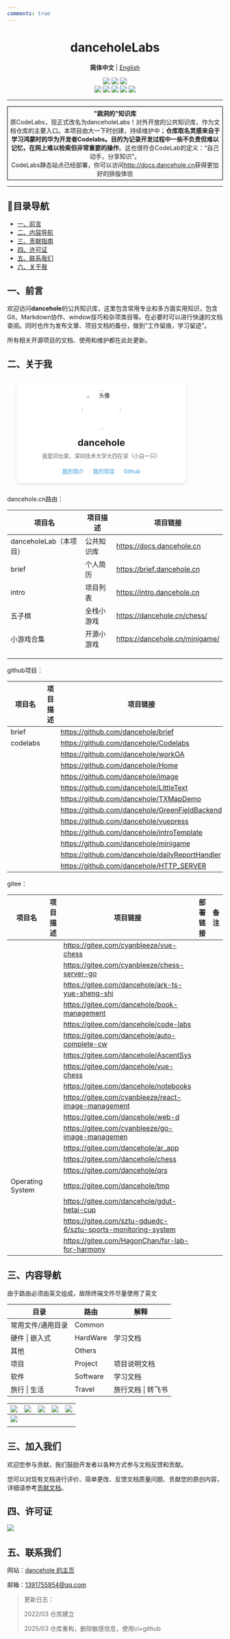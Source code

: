 ```yaml
---
comments: true
---
```




<h1 align="center"> danceholeLabs </h1>

<p align="center">
    <strong>简体中文</strong> | <a href="http://docs.dancehole.cn/Others/README_en">English</a>
</p>


<div align="center">
    <a href ="https://dancehole.gitee.io/"><img src="https://img.shields.io/badge/Blog-dancehole-orange?style=flat&logo=microdotblog&logoColor=white&labelColor=blue"></a>
    <a href ="https://gitee.com/dancehole"><img src="https://img.shields.io/badge/Gitee-dancehole-orange?style=flat&logo=gitee&logoColor=red&labelColor=white"></a>
    <a href ="https://github.com/dancehole"><img src="https://img.shields.io/badge/Github-dancehole-orange?style=flat&logo=github&logoColor=white&labelColor=grey"></a>
</div>

<div align="center">
    <a href ="https://www.apache.org/licenses/LICENSE-2.0.html"><img src="https://img.shields.io/badge/license-Apache--2.0-yellow"></a>
    <a><img src="https://img.shields.io/badge/Repo_type-docs-blue"></a>
    <a><img src="https://img.shields.io/badge/Status-Updating-green"></a>
    <a><img src="https://img.shields.io/badge/Download-Unavailable-darkred"></a>
    <a><img src="https://img.shields.io/badge/Release-Unavailable-darkred"></a>
</div>

------------------------------------------

<p align="center" style="border: 1px solid black; padding: 5px; margin: 10px 0;">
    <span><b>"跳洞的"知识库</b><br></span>
    原CodeLabs，现正式改名为danceholeLabs！对外开放的公共知识库，作为文档仓库的主要入口。本项目由大一下时创建，持续维护中；<b>仓库取名灵感来自于学习鸿蒙时的华为开发者Codelabs。目的为记录开发过程中一些不负责但难以记忆，在网上难以检索但非常重要的操作</b>。这也很符合CodeLab的定义：“自己动手，分享知识”。<br>CodeLabs静态站点已经部署，你可以访问<a href="http://docs.dancehole.cn">http://docs.dancehole.cn</a>获得更加好的排版体验
    </p>



-------------------------------------------------------

## 📝目录导航

- [一、前言](#title1)
- [二、内容导航](#title2)
- [三、贡献指南](#title3)
- [四、许可证](#title4)
- [五、联系我们](#title5)
- [六、关于我](#title6)



## 一、前言<a id = "title1"></a>

欢迎访问**dancehole**的公共知识库，这里包含常用专业和多方面实用知识，包含Git、Markdown协作、window技巧和杂项类目等。在必要时可以进行快速的文档查阅。同时也作为发布文章、项目文档的备份，做到“工作留痕，学习留迹”。

所有相关开源项目的文档、使用和维护都在此处更新。

## 二、关于我<a id = "title2"></a>



<div style="
	align-items:center;
    background-color: white;
    padding: 20px;
    border-radius: 10px;
    box-shadow: 0 4px 8px rgba(0, 0, 0, 0.1);
    text-align: center;
    max-width: 400px;
    transform: scale(0.9);
    transition: transform 0.3s;">
    <img src="https://cdn.jsdelivr.net/gh/dancehole/image@main/notebooks/icon-1080x1080.ico" 
         alt="头像" 
         class="avatar" 
         style="
         width: 100px; 
         height: 100px; 
         border-radius: 50%; 
         margin-bottom: 20px; 
         animation: rotate 4s linear infinite; 
         display: block; 
         margin-left: auto; 
         margin-right: auto;">
    <h1 style="font-size: 24px; margin: 0 0 10px;">dancehole</h1>
    <p style="color: #666; margin: 0 0 20px;">我是邓仕昊，深圳技术大学大四在读（小白一只）</p>
    <div class="social-links">
        <a href="http://brief.dancehole.cn" target="_blank" style="
            display: inline-block; 
            margin: 0 10px; 
            color: #3498db; 
            text-decoration: none; 
            position: relative;">
            我的简介
        </a>
        <a href="http://intro.dancehole.cn" target="_blank" style="
            display: inline-block; 
            margin: 0 10px; 
            color: #3498db; 
            text-decoration: none; 
            position: relative;">
            我的项目
        </a>
        <a href="https://github.com/dancehole" target="_blank" style="
            display: inline-block; 
            margin: 0 10px; 
            color: #3498db; 
            text-decoration: none; 
            position: relative;">
            Github
        </a>
    </div>
</div>

dancehole.cn路由：

| 项目名               | 项目描述  | 项目链接                           |
| ----------------- | ----- | ------------------------------ |
| danceholeLab（本项目） | 公共知识库 | https://docs.dancehole.cn      |
| brief             | 个人简历  | https://brief.dancehole.cn     |
| intro             | 项目列表  | https://intro.dancehole.cn     |
| 五子棋               | 全栈小游戏 | https://dancehole.cn/chess/    |
| 小游戏合集             | 开源小游戏 | https://dancehole.cn/minigame/ |
|                   |       |                                |
|                   |       |                                |
|                   |       |                                |

github项目：

| 项目名      | 项目描述 | 项目链接                                            | 部署链接 | 备注  |
| -------- | ---- | ----------------------------------------------- | ---- | --- |
| brief    |      | https://github.com/dancehole/brief              |      |     |
| codelabs |      | https://github.com/dancehole/Codelabs           |      |     |
|          |      | https://github.com/dancehole/workOA             |      |     |
|          |      | https://github.com/dancehole/Home               |      |     |
|          |      | https://github.com/dancehole/image              |      |     |
|          |      | https://github.com/dancehole/LittleText         |      |     |
|          |      | https://github.com/dancehole/TXMapDemo          |      |     |
|          |      | https://github.com/dancehole/GreenFieldBackend  |      |     |
|          |      | https://github.com/dancehole/vuepress           |      |     |
|          |      | https://github.com/dancehole/introTemplate      |      |     |
|          |      | https://github.com/dancehole/minigame           |      |     |
|          |      | https://github.com/dancehole/dailyReportHandler |      |     |
|          |      | https://github.com/dancehole/HTTP_SERVER        |      |     |

gitee：

| 项目名              | 项目描述 | 项目链接                                                          | 部署链接 | 备注  |
| ---------------- | ---- | ------------------------------------------------------------- | ---- | --- |
|                  |      | https://gitee.com/cyanbleeze/vue-chess                        |      |     |
|                  |      | https://gitee.com/cyanbleeze/chess-server-go                  |      |     |
|                  |      | https://gitee.com/dancehole/ark-ts-yue-sheng-shi              |      |     |
|                  |      | https://gitee.com/dancehole/book-management                   |      |     |
|                  |      | https://gitee.com/dancehole/code-labs                         |      |     |
|                  |      | https://gitee.com/dancehole/auto-complete-cw                  |      |     |
|                  |      | https://gitee.com/dancehole/AscentSys                         |      |     |
|                  |      | https://gitee.com/dancehole/vue-chess                         |      |     |
|                  |      | https://gitee.com/dancehole/notebooks                         |      |     |
|                  |      | https://gitee.com/cyanbleeze/react-image-management           |      |     |
|                  |      | https://gitee.com/dancehole/web-d                             |      |     |
|                  |      | https://gitee.com/cyanbleeze/go-image-managemen               |      |     |
|                  |      | https://gitee.com/dancehole/ar_app                            |      |     |
|                  |      | https://gitee.com/dancehole/chess                             |      |     |
|                  |      | https://gitee.com/dancehole/qrs                               |      |     |
| Operating System |      | https://gitee.com/dancehole/tmp                               |      |     |
|                  |      | https://gitee.com/dancehole/gdut-hetai-cup                    |      |     |
|                  |      | https://gitee.com/sztu-gduedc-6/sztu-sports-monitoring-system |      |     |
|                  |      | https://gitee.com/HagonChan/fsr-lab-for-harmony               |      |     |






## 三、内容导航<a id = "title12"></a>

由于路由必须由英文组成，故除终端文件尽量使用了英文

| 目录              | 路由     | 解释               |
| ----------------- | -------- | ------------------ |
| 常用文件/通用目录 | Common   |                    |
| 硬件 \| 嵌入式    | HardWare | 学习文档           |
| 其他              | Others   |                    |
| 项目              | Project  | 项目说明文档       |
| 软件              | Software | 学习文档           |
| 旅行 \| 生活      | Travel   | 旅行文档 \| 转飞书 |



| <img src="https://cdn.jsdelivr.net/gh/dancehole/image@main/danceholeLabs/web-games.png"/> | <img src="https://cdn.jsdelivr.net/gh/dancehole/image@main/danceholeLabs/web-codeLabs.png"/> | <img src="https://cdn.jsdelivr.net/gh/dancehole/image@main/danceholeLabs/web-chess.png"/> | <img src="https://cdn.jsdelivr.net/gh/dancehole/image@main/danceholeLabs/Web_notebooks.png"/> | <img src="https://cdn.jsdelivr.net/gh/dancehole/image@main/danceholeLabs/web_blogs.png"/> |
| ------------------------------------------------------------ | ------------------------------------------------------------ | ------------------------------------------------------------ | ------------------------------------------------------------ | ------------------------------------------------------------ |
| <a href="https://dancehole.gitee.io/web-d/"><img src="https://cdn.jsdelivr.net/gh/dancehole/image@main/img/th%20(2).jpg"/> |                                                              |                                                              |                                                              |                                                              |
|                                                              |                                                              |                                                              |                                                              |                                                              |



## 三、加入我们<a id = "title3"></a>

欢迎您参与贡献，我们鼓励开发者以各种方式参与文档反馈和贡献。

您可以对现有文档进行评价、简单更改、反馈文档质量问题、贡献您的原创内容，详细请参考[贡献文档]()。



## 四、许可证<a id = "title4"></a>

​    <a href ="https://www.apache.org/licenses/LICENSE-2.0.html"><img src="https://img.shields.io/badge/license-Apache--2.0-yellow"></a>

## 五、联系我们<a id = "title5"></a>

网站：[dancehole 的主页](http://brief.dancehole.cn)

邮箱：1391755954@qq.com



> 更新日志：
>
> 2022/03 仓库建立
>
> 2025/03 仓库重构，删除敏感信息，使用ci+github 
